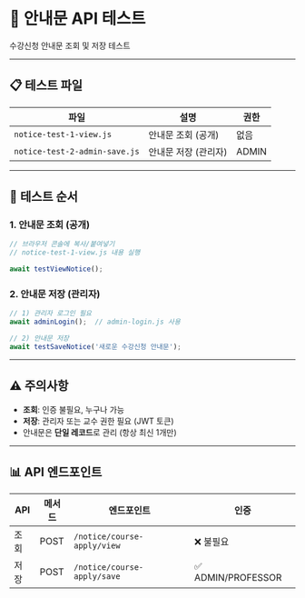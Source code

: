 # 📢 안내문 API 테스트

수강신청 안내문 조회 및 저장 테스트

---

## 📋 테스트 파일

| 파일 | 설명 | 권한 |
|------|------|------|
| `notice-test-1-view.js` | 안내문 조회 (공개) | 없음 |
| `notice-test-2-admin-save.js` | 안내문 저장 (관리자) | ADMIN |

---

## 🔧 테스트 순서

### 1. 안내문 조회 (공개)
```javascript
// 브라우저 콘솔에 복사/붙여넣기
// notice-test-1-view.js 내용 실행

await testViewNotice();
```

### 2. 안내문 저장 (관리자)
```javascript
// 1) 관리자 로그인 필요
await adminLogin();  // admin-login.js 사용

// 2) 안내문 저장
await testSaveNotice('새로운 수강신청 안내문');
```

---

## ⚠️ 주의사항

- **조회**: 인증 불필요, 누구나 가능
- **저장**: 관리자 또는 교수 권한 필요 (JWT 토큰)
- 안내문은 **단일 레코드**로 관리 (항상 최신 1개만)

---

## 📊 API 엔드포인트

| API | 메서드 | 엔드포인트 | 인증 |
|-----|--------|------------|------|
| 조회 | POST | `/notice/course-apply/view` | ❌ 불필요 |
| 저장 | POST | `/notice/course-apply/save` | ✅ ADMIN/PROFESSOR |
